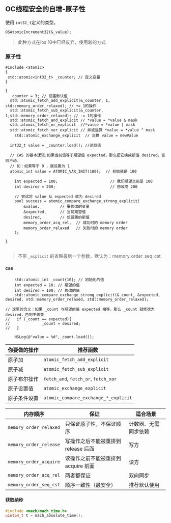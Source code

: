 ## OC线程安全的自增-原子性

使用 `int32_t`定义的类型。

`OSAtomicIncrement32(&_value);`

> 此种方式在ios 10中已经废弃，使用新的方式



### 原子性

```objc
#include <atomic>
{
 std::atomic<int32_t> _counter; // 定义变量
}

{
  _counter = 3; // 设置默认值
  std::atomic_fetch_add_explicit(&_counter, 1, std::memory_order_relaxed); // += 1的操作
  std::atomic_fetch_sub_explicit(&_counter, 1,std::memory_order_relaxed); // -= 1的操作
  std::atomic_fetch_and_explicit // *value = *value & mask
  std::atomic_fetch_or_explicit  //*value = *value | mask
  std::atomic_fetch_xor_explicit // 异或运算 *value = *value ^ mask
    std::atomic_exchange_explicit  // 交换 value = newValue
      
  int32_t value = _counter.load(); //读取值
  
  // CAS 的基本逻辑,如果当前值等于期望值 expected，那么把它换成新值 desired，否则不动.
  // 如：如果等于 0 ，就设置为 1
  atomic_int value = ATOMIC_VAR_INIT(100);  // 初始值是 100

    int expected = 100;                       // 我们期望当前是 100
    int desired = 200;                        // 想改成 200

    // 尝试将 value 从 expected 改为 desired
    bool success = atomic_compare_exchange_strong_explicit(
        &value,         // 要修改的变量
        &expected,      // 当前期望值
        desired,        // 想设置的新值
        memory_order_acq_rel,  // 成功时的 memory order
        memory_order_relaxed   // 失败时的 memory order
    );

}


```

> 不带 `_explicit` 的省略最后一个参数，默认为：memory_order_seq_cst

#### cas

```objc
    std::atomic_int _count{10}; // 初始化的值
    int expected = 10; // 期望的值
    int desired = 100; // 修改的值
    std::atomic_compare_exchange_strong_explicit(&_count, &expected, desired, std::memory_order_relaxed, std::memory_order_relaxed);

// 这里的含义：如果 _count 与期望的值 expected 相等，那么 _count 就修改为 desired，否则不改变
//   if (_count == expected){
//				_count = desired;
//   }

    NSLog(@"value = %d",_count.load());
```



| 你要做的操作 | 推荐函数                             |
| ------------ | ------------------------------------ |
| 原子加       | `atomic_fetch_add_explicit`          |
| 原子减       | `atomic_fetch_sub_explicit`          |
| 原子布尔操作 | `fetch_and`, `fetch_or`, `fetch_xor` |
| 原子设置值   | `atomic_exchange_explicit`           |
| 原子条件设置 | `atomic_compare_exchange_*_explicit` |



| 内存顺序               | 保证                                | 适合场景             |
| ---------------------- | ----------------------------------- | -------------------- |
| `memory_order_relaxed` | 只保证原子性，不保证顺序            | 计数器、无需同步依赖 |
| `memory_order_release` | 写操作之后不能被重排到 release 后面 | 写方                 |
| `memory_order_acquire` | 读操作之前不能被重排到 acquire 前面 | 读方                 |
| `memory_order_acq_rel` | 两者都保证                          | 双向同步             |
| `memory_order_seq_cst` | 顺序一致性（最安全）                | 推荐默认使用         |

#### 获取纳秒

```c++
#include <mach/mach_time.h>
uint64_t t = mach_absolute_time();
```

